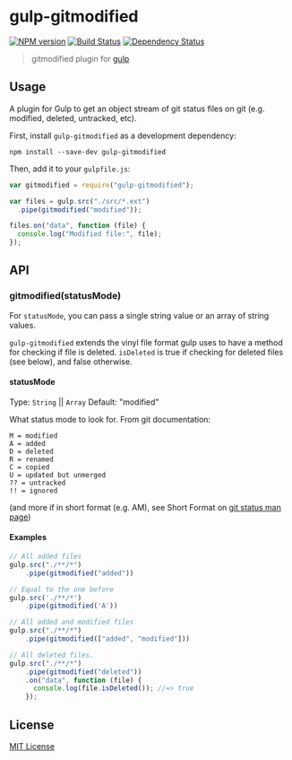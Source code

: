 # gulp-gitmodified
[![NPM version][npm-image]][npm-url] [![Build Status][travis-image]][travis-url] [![Dependency Status][depstat-image]][depstat-url]

> gitmodified plugin for [gulp](https://github.com/gulpjs/gulp)

## Usage

A plugin for Gulp to get an object stream of git status files on git (e.g. modified, deleted, untracked, etc).

First, install `gulp-gitmodified` as a development dependency:

```shell
npm install --save-dev gulp-gitmodified
```

Then, add it to your `gulpfile.js`:

```javascript
var gitmodified = require("gulp-gitmodified");

var files = gulp.src("./src/*.ext")
  .pipe(gitmodified("modified"));

files.on("data", function (file) {
  console.log("Modified file:", file);
});
```

## API

### gitmodified(statusMode)

For `statusMode`, you can pass a single string value or an array of string values.

`gulp-gitmodified` extends the vinyl file format gulp uses to have a method
for checking if file is deleted. `isDeleted` is true if checking for deleted
files (see below), and false otherwise.

#### statusMode

Type: `String` || `Array`
Default: "modified"

What status mode to look for. From git documentation:

```
M = modified
A = added
D = deleted
R = renamed
C = copied
U = updated but unmerged
?? = untracked
!! = ignored
```

(and more if in short format (e.g. AM), see Short Format on [git status man page](https://www.kernel.org/pub/software/scm/git/docs/git-status.html))

#### Examples

```javascript
// All added files
gulp.src("./**/*")
    .pipe(gitmodified("added"))
```

```javascript
// Equal to the one before
gulp.src('./**/*')
    .pipe(gitmodified('A'))
```

```javascript
// All added and modified files
gulp.src("./**/*")
    .pipe(gitmodified(["added", "modified"]))
```

```javascript
// All deleted files.
gulp.src("./**/*")
    .pipe(gitmodified("deleted"))
    .on("data", function (file) {
      console.log(file.isDeleted()); //=> true
    });
```

## License

[MIT License](http://en.wikipedia.org/wiki/MIT_License)

[npm-url]: https://npmjs.org/package/gulp-gitmodified
[npm-image]: https://badge.fury.io/js/gulp-gitmodified.png

[travis-url]: http://travis-ci.org/mikaelbr/gulp-gitmodified
[travis-image]: https://secure.travis-ci.org/mikaelbr/gulp-gitmodified.png?branch=master

[depstat-url]: https://david-dm.org/mikaelbr/gulp-gitmodified
[depstat-image]: https://david-dm.org/mikaelbr/gulp-gitmodified.png
